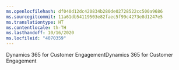 ```yaml
---
ms.openlocfilehash: df040d12dc420834b280de02728522cc500a9686
ms.sourcegitcommit: 11a61db54119503e82faec5f99c4273e8d1247e5
ms.translationtype: HT
ms.contentlocale: th-TH
ms.lasthandoff: 10/16/2020
ms.locfileid: "4070359"
---
```

<span data-ttu-id="e7f56-101">Dynamics 365 for Customer Engagement</span><span class="sxs-lookup"><span data-stu-id="e7f56-101">Dynamics 365 for Customer Engagement</span></span>
